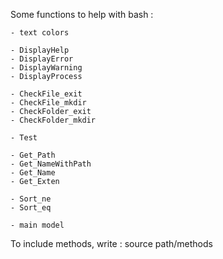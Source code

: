 Some functions to help with bash :

	- text colors
	
	- DisplayHelp
	- DisplayError
	- DisplayWarning
	- DisplayProcess
	
	- CheckFile_exit
	- CheckFile_mkdir
	- CheckFolder_exit
	- CheckFolder_mkdir
	
	- Test
	
	- Get_Path
	- Get_NameWithPath
	- Get_Name
	- Get_Exten
	
	- Sort_ne
	- Sort_eq
	
	- main model 

To include methods, write : source path/methods
